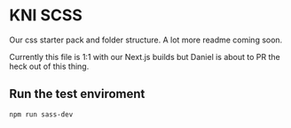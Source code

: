 # KNI SCSS

Our css starter pack and folder structure. A lot more readme coming soon.

Currently this file is 1:1 with our Next.js builds but Daniel is about to PR the heck out of this thing.

## Run the test enviroment
```sh
npm run sass-dev
```
